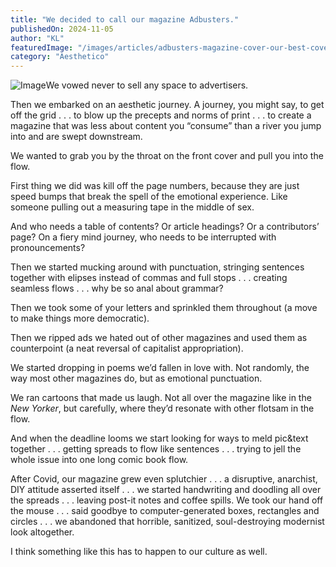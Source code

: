 ```yaml
---
title: "We decided to call our magazine Adbusters."
publishedOn: 2024-11-05
author: "KL"
featuredImage: "/images/articles/adbusters-magazine-cover-our-best-cover-600x600.jpg"
category: "Aesthetico"
---
```


![Image](/images/articles/adbusters-magazine-cover-our-best-cover-600x600.jpg)We vowed never to sell any space to advertisers.

Then we embarked on an aesthetic journey. A journey, you might say, to get off the grid . . . to blow up the precepts and norms of print . . . to create a magazine that was less about content you “consume” than a river you jump into and are swept downstream.

We wanted to grab you by the throat on the front cover and pull you into the flow.

First thing we did was kill off the page numbers, because they are just speed bumps that break the spell of the emotional experience. Like someone pulling out a measuring tape in the middle of sex.

And who needs a table of contents? Or article headings? Or a contributors’ page? On a fiery mind journey, who needs to be interrupted with pronouncements?

Then we started mucking around with punctuation, stringing sentences together with elipses instead of commas and full stops . . . creating seamless flows . . . why be so anal about grammar?

Then we took some of your letters and sprinkled them throughout (a move to make things more democratic).

Then we ripped ads we hated out of other magazines and used them as counterpoint (a neat reversal of capitalist appropriation).

We started dropping in poems we’d fallen in love with. Not randomly, the way most other magazines do, but as emotional punctuation.

We ran cartoons that made us laugh. Not all over the magazine like in the *New Yorker*, but carefully, where they’d resonate with other flotsam in the flow.

And when the deadline looms we start looking for ways to meld pic&text together . . . getting spreads to flow like sentences . . . trying to jell the whole issue into one long comic book flow.

After Covid, our magazine grew even splutchier . . . a disruptive, anarchist, DIY attitude asserted itself . . . we started handwriting and doodling all over the spreads . . . leaving post-it notes and coffee spills. We took our hand off the mouse . . . said goodbye to computer-generated boxes, rectangles and circles . . . we abandoned that horrible, sanitized, soul-destroying modernist look altogether.

I think something like this has to happen to our culture as well.
